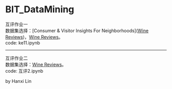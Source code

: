 # BIT_DataMining
  
    
互评作业一  
数据集选择：[Consumer & Visitor Insights For Neighborhoods]([Wine Reviews](https://www.kaggle.com/zynicide/wine-reviews))，[Wine Reviews](https://www.kaggle.com/zynicide/wine-reviews)。  
code: ke11.ipynb  
***
互评作业二   
数据集选择：[Wine Reviews](https://www.kaggle.com/zynicide/wine-reviews)。  
code: 互评2.ipynb  

by Hanxi Lin

